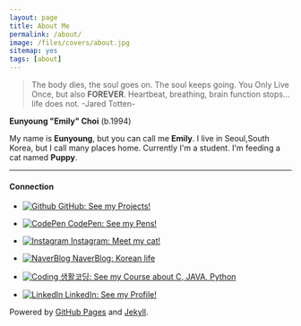 ```yaml
---
layout: page
title: About Me
permalink: /about/
image: /files/covers/about.jpg
sitemap: yes
tags: [about]
---
```


> The body dies, the soul goes on.  The soul keeps going.  You Only Live Once, but also **FOREVER**.  Heartbeat, breathing, brain function stops…life does not.
> -Jared Totten-


**Eunyoung "Emily" Choi** (b.1994)

My name is **Eunyoung**, but you can call me **Emily**. 
I live in Seoul,South Korea, but I call many places home.
Currently I'm a student.
I'm feeding a cat named **Puppy**. 

---
#### Connection
- [![Github](/assets/images/pc/icon_git.png)](http://github.com//youngchoi2094)[ GitHub: See my Projects!](http://github.com//youngchoi2094)

- [![CodePen](/assets/images/pc/icon_codepen.png)](https://codepen.io/youngchoi2094/)[ CodePen: See my Pens!](https://codepen.io/youngchoi2094/)

- [![Instagram](/assets/images/pc/icon_instagram.png)](https://www.instagram.com/emily_daily_/)[ Instagram: Meet my cat!](https://www.instagram.com/emily_daily_/) 

- [![NaverBlog](/assets/images/pc/icon_naverblog.png)](http://blog.naver.com/youngchoi2094)[ NaverBlog: Korean life](http://blog.naver.com/youngchoi2094)

- [![Coding](/assets/images/pc/icon_coding.png)](https://www.opentutorials.org/course/3799)[ 생활코딩: See my Course about C, JAVA, Python](https://www.opentutorials.org/course/3799)
   
- [![LinkedIn](/assets/images/pc/icon_linkedin.png)](https://www.linkedin.com/in/eun-young-choi-986103134/)[ LinkedIn: See my Profile!](https://www.linkedin.com/in/eun-young-choi-986103134/) 



Powered by [GitHub Pages](https://pages.github.com) and [Jekyll](https://jekyllrb.com).

